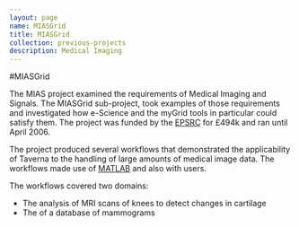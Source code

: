 ```yaml
---
layout: page
name: MIASGrid
title: MIASGrid
collection: previous-projects
description: Medical Imaging
---
```


#MIASGrid

The MIAS project examined the requirements of Medical Imaging and Signals.
The MIASGrid sub-project, took examples of those requirements and investigated how e-Science and the myGrid tools in particular could satisfy them.
The project was funded by the [EPSRC](http://www.epsrc.ac.uk/) for £494k and ran until April 2006.

The project produced several workflows that demonstrated the applicability of Taverna to the handling of large amounts of medical image data. The workflows made use of [MATLAB](http://uk.mathworks.com/products/matlab/) and also with users.

The workflows covered two domains:

* The analysis of MRI scans of knees to detect changes in cartilage
* The of a database of mammograms
